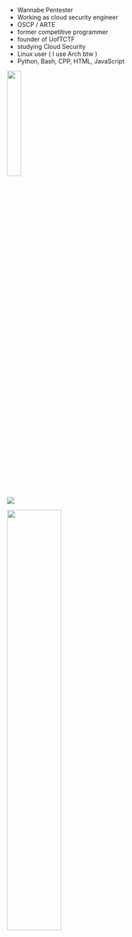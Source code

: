 - Wannabe Pentester
- Working as cloud security engineer
- OSCP / ARTE
- former competitive programmer
- founder of UofTCTF
- studying Cloud Security 
- Linux user ( I use Arch btw )
- Python, Bash, CPP, HTML, JavaScript

<img src="https://templates.images.credential.net/1644595125124808271808325719972.png" width="25%" height="25%" >

![](https://www.hackthebox.eu/badge/image/402227)

<img src="https://training.hacktricks.xyz/static/media/ARTE_CAN.6976723e738a8da345be.png" width=50% height=50% >


